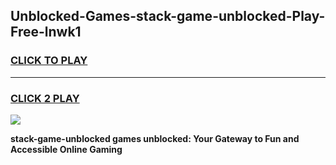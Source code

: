 
## Unblocked-Games-stack-game-unblocked-Play-Free-lnwk1
<h3>
<a href="https://premium76.site?title=stack-game-unblocked&ref=18A1">CLICK TO PLAY</a></h3>
<hr>

<h3>
<a href="https://premium76.site?title=stack-game-unblocked&ref=18A1">CLICK 2 PLAY</a>
  
</h3>

<a href="https://premium76.site?title=stack-game-unblocked&ref=18A1"><img src="https://clearcache.store/games.png"></a>


**stack-game-unblocked games unblocked: Your Gateway to Fun and Accessible Online Gaming**
